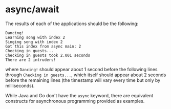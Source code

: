 # async/await

The results of each of the applications should be the following:

```
Dancing!
Learning song with index 2
Singing song with index 2
Got this index from async main: 2
Checking in guests...
Checking in guests took 2.001 seconds
There are 2 intruders!
```

where `Dancing!` should appear about 1 second before the following lines through `Checking in guests...`, which itself should appear about 2 seconds before the remaining lines (the timestamp will vary every time but only by milliseconds).

While Java and Go don't have the `async` keyword, there are equivalent constructs for asynchronous programming provided as examples.
